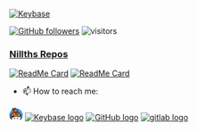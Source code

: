 [<img src="https://badgen.net/keybase/pgp/nillth" alt="Keybase">](https://keybase.io/nillth)

[![GitHub followers](https://img.shields.io/github/followers/nillth)](https://github.com/Nillth)  ![visitors](https://visitor-badge.laobi.icu/badge?page_id=Nillth.Github.io)


### [Nillths Repos](https://github.com/Nillth)

[![ReadMe Card](https://github-readme-stats.vercel.app/api/pin/?username=QlikProfessionalServices&repo=Qlik-NPrinting-CLI)](https://github.com/QlikProfessionalServices/Qlik-NPrinting-CLI) [![ReadMe Card](https://github-readme-stats.vercel.app/api/pin/?username=Nillth&repo=PWSH-LDAP)](https://github.com/Nillth/PWSH-LDAP) 


- 📫 How to reach me:

[<img src="https://raw.githubusercontent.com/keybase/client/master/media/icons/Keybase.iconset/icon_32x32%402x.png" alt="Keybase logo" width="24">](https://keybase.io/nillth) [<img src="https://cdn.jsdelivr.net/npm/simple-icons@v3/icons/linkedin.svg" alt="Keybase logo" width="24">](https://www.linkedin.com/in/Marc9/) [<img src="https://github.githubassets.com/images/modules/logos_page/GitHub-Mark.png" alt="GitHub logo" width="34">](https://github.com/Nillth)   [<img src="https://docs.gitlab.com/assets/images/gitlab-logo.svg" alt="gitlab logo" width="24">](https://gitlab.com/Nillth)
